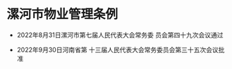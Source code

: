 # 漯河市物业管理条例

- 2022年8月31日漯河市第七届人民代表大会常务委
  员会第四十九次会议通过

- 2022年9月30日河南省第
  十三届人民代表大会常务委员会第三十五次会议批准

<!-- INFO END -->
